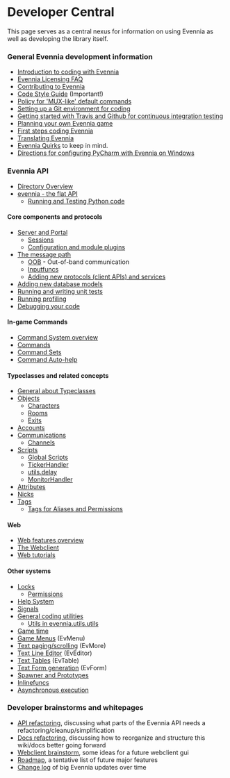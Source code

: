 # Developer Central


This page serves as a central nexus for information on using Evennia as well as developing the library itself.

### General Evennia development information

- [Introduction to coding with Evennia](./Coding-Introduction)
- [Evennia Licensing FAQ](./Licensing)
- [Contributing to Evennia](./Contributing)
- [Code Style Guide](https://github.com/evennia/evennia/blob/master/CODING_STYLE.md) (Important!)
- [Policy for 'MUX-like' default commands](./Using-MUX-as-a-Standard)
- [Setting up a Git environment for coding](./Version-Control)
- [Getting started with Travis and Github for continuous integration testing](./Using-Travis)
- [Planning your own Evennia game](./Game-Planning)
- [First steps coding Evennia](./First-Steps-Coding)
- [Translating Evennia](./Internationalization#translating-evennia)
- [Evennia Quirks](./Quirks) to keep in mind.
- [Directions for configuring PyCharm with Evennia on Windows](./Setting-up-PyCharm)

### Evennia API

- [Directory Overview](./Directory-Overview)
- [evennia - the flat API](./Evennia-API)
  - [Running and Testing Python code](./Execute-Python-Code)

#### Core components and protocols

- [Server and Portal](./Portal-And-Server)  
  - [Sessions](./Sessions)
  - [Configuration and module plugins](./Server-Conf)
- [The message path](./Messagepath)
  - [OOB](./OOB) - Out-of-band communication
  - [Inputfuncs](./Inputfuncs)
  - [Adding new protocols (client APIs) and services](./Custom-Protocols)
- [Adding new database models](./New-Models)
- [Running and writing unit tests](./Unit-Testing)
- [Running profiling](./Profiling) 
- [Debugging your code](./Debugging)

#### In-game Commands

- [Command System overview](./Command-System)
- [Commands](./Commands) 
- [Command Sets](./Command-Sets)
- [Command Auto-help](./Help-System#command-auto-help-system)

#### Typeclasses and related concepts

- [General about Typeclasses](./Typeclasses)
- [Objects](./Objects)
  - [Characters](./Objects#characters)
  - [Rooms](./Objects#rooms)
  - [Exits](./Objects#exits)
- [Accounts](./Accounts)
- [Communications](./Communications)
  - [Channels](./Communications#channels)
- [Scripts](./Scripts)
  - [Global Scripts](./Scripts#Global-Scripts)
  - [TickerHandler](./TickerHandler)
  - [utils.delay](./Coding-Utils#utilsdelay)
  - [MonitorHandler](./MonitorHandler)
- [Attributes](./Attributes)
- [Nicks](./Nicks)
- [Tags](./Tags)
  - [Tags for Aliases and Permissions](./Tags#using-aliases-and-permissions)

#### Web 

- [Web features overview](./Web-Features)
- [The Webclient](./Webclient)
- [Web tutorials](./Web-Tutorial)

#### Other systems

- [Locks](./Locks)
   - [Permissions](./Locks#permissions)
- [Help System](./Help-System)
- [Signals](./Signals)
- [General coding utilities](./Coding-Utils)
   - [Utils in evennia.utils.utils](api:evennia.utils.utils)
- [Game time](./Coding-Utils#game-time)
- [Game Menus](./EvMenu) (EvMenu)
- [Text paging/scrolling](./EvMore) (EvMore)
- [Text Line Editor](./EvEditor) (EvEditor)
- [Text Tables](github:evennia.utils.evtable) (EvTable)
- [Text Form generation](github:evennia.utils.evform) (EvForm)
- [Spawner and Prototypes](./Spawner-and-Prototypes)
- [Inlinefuncs](./TextTags#inline-functions)
- [Asynchronous execution](./Async-Process)

### Developer brainstorms and whitepages

- [API refactoring](./API-refactoring), discussing what parts of the Evennia API needs a refactoring/cleanup/simplification
- [Docs refactoring](./Docs-refactoring), discussing how to reorganize and structure this wiki/docs better going forward
- [Webclient brainstorm](./Webclient-brainstorm), some ideas for a future webclient gui
- [Roadmap](./Roadmap), a tentative list of future major features
- [Change log](https://github.com/evennia/evennia/blob/master/CHANGELOG.md) of big Evennia updates over time


[group]: https://groups.google.com/forum/#!forum/evennia
[online-form]: https://docs.google.com/spreadsheet/viewform?hl=en_US&formkey=dGN0VlJXMWpCT3VHaHpscDEzY1RoZGc6MQ#gid=0 
[issues]: https://github.com/evennia/evennia/issues
